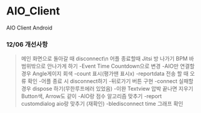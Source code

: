# AIO_Client
AIO Client Android

### 12/06 개선사항
  >메인 화면으로 돌아갈 때 disconnect\n
  >어플 종료할때 Jitsi 방 나가기
  >BPM 바 범위밖으로 안나가게 하기
  -Event Time Countdown으로 변경
  -AIO만 연결할 경우 Angle게이지 회색
  -count 표시(평가땐 표시x)
  -reportdata 전송 할 때 오류 확인
  -어플 종료 시 disconnect하기
  -뒤로가기 버튼 구현
  -connect 실패할 경우 dispose 하기(무한루프에러 있었음)
  -이완 Textview 압박 끝나면 지우기 Button색, Arrow도 같이
  -AIO랑 점수 알고리즘 맞추기
  -report customdialog aio랑 맞추기 (재확인)
  -bledisconnect time 그래프 확인
